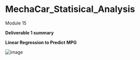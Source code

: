 # MechaCar_Statisical_Analysis
Module 15

**Deliverable 1 summary**

**Linear Regression to Predict MPG**

![image](https://user-images.githubusercontent.com/96017493/163722045-6a4562fb-99a6-4286-92f5-084dd40ea014.png)

